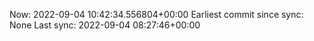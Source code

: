 Now: 2022-09-04 10:42:34.556804+00:00 Earliest commit since sync: None Last sync: 2022-09-04 08:27:46+00:00

